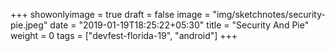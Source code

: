 +++
showonlyimage = true
draft = false
image = "img/sketchnotes/security-pie.jpeg"
date = "2019-01-19T18:25:22+05:30"
title = "Security And Pie"
weight = 0
tags = ["devfest-florida-19", "android"]
+++


